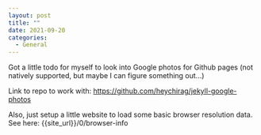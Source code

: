 ```yaml
---
layout: post
title: ""
date: 2021-09-20
categories:
  - General
---
```


Got a little todo for myself to look into Google photos for Github pages (not natively supported, but maybe I can figure something out...)

Link to repo to work with: https://github.com/heychirag/jekyll-google-photos

Also, just setup a little website to load some basic browser resolution data. See here: {{site_url}}/0/browser-info